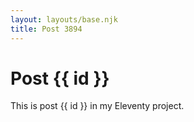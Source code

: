 ```yaml
---
layout: layouts/base.njk
title: Post 3894
---
```


# Post {{ id }}

This is post {{ id }} in my Eleventy project.
